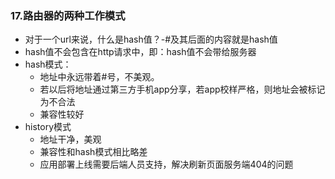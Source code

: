 <!--
 * @Author: your name
 * @Date: 2021-10-25 21:11:17
 * @LastEditTime: 2021-10-25 21:11:52
 * @LastEditors: your name
 * @Description: In User Settings Edit
 * @FilePath: \Vue_test\38_路由的两种工作模式\README.MD
-->

### 17.路由器的两种工作模式

- 对于一个url来说，什么是hash值？-#及其后面的内容就是hash值
- hash值不会包含在http请求中，即：hash值不会带给服务器
- hash模式：
  - 地址中永远带着#号，不美观。
  - 若以后将地址通过第三方手机app分享，若app校样严格，则地址会被标记为不合法
  - 兼容性较好
- history模式
  - 地址干净，美观
  - 兼容性和hash模式相比略差
  - 应用部署上线需要后端人员支持，解决刷新页面服务端404的问题